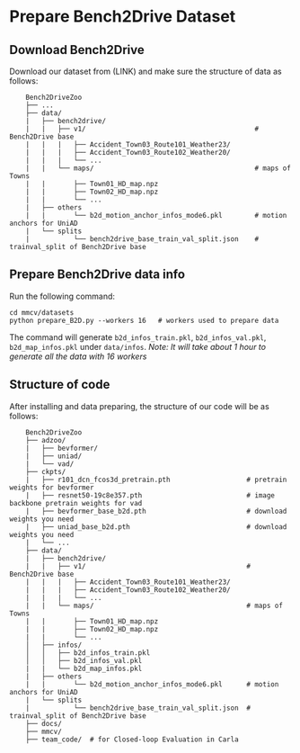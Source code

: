 # Prepare Bench2Drive Dataset

## Download Bench2Drive

Download our dataset from (LINK) and make sure the structure of data as follows:

```
    Bench2DriveZoo
    ├── ...                   
    ├── data/
    |   ├── bench2drive/
    |   |   ├── v1/                                          # Bench2Drive base 
    |   |   |   ├── Accident_Town03_Route101_Weather23/
    |   |   |   ├── Accident_Town03_Route102_Weather20/
    |   |   |   └── ...
    |   |   └── maps/                                        # maps of Towns
    |   |       ├── Town01_HD_map.npz
    |   |       ├── Town02_HD_map.npz
    |   |       └── ...
    |   ├── others
    |   |       └── b2d_motion_anchor_infos_mode6.pkl        # motion anchors for UniAD
    |   └── splits
    |           └── bench2drive_base_train_val_split.json    # trainval_split of Bench2Drive base 

```

## Prepare Bench2Drive data info

Run the following command:

```
cd mmcv/datasets
python prepare_B2D.py --workers 16   # workers used to prepare data
```

The command will generate `b2d_infos_train.pkl`, `b2d_infos_val.pkl`, `b2d_map_infos.pkl` under `data/infos`.
*Note: It will take about 1 hour to generate all the data with 16 workers*


## Structure of code


After installing and data preparing, the structure of our code will be as follows:

```
    Bench2DriveZoo
    ├── adzoo/
    |   ├── bevformer/
    |   ├── uniad/
    |   └── vad/                   
    ├── ckpts/
    |   ├── r101_dcn_fcos3d_pretrain.pth                   # pretrain weights for bevformer
    |   ├── resnet50-19c8e357.pth                          # image backbone pretrain weights for vad
    |   ├── bevformer_base_b2d.pth                         # download weights you need
    |   ├── uniad_base_b2d.pth                             # download weights you need
    |   └── ...
    ├── data/
    |   ├── bench2drive/
    |   |   ├── v1/                                        # Bench2Drive base 
    |   |   |   ├── Accident_Town03_Route101_Weather23/
    |   |   |   ├── Accident_Town03_Route102_Weather20/
    |   |   |   └── ...
    |   |   └── maps/                                      # maps of Towns
    |   |       ├── Town01_HD_map.npz
    |   |       ├── Town02_HD_map.npz
    |   |       └── ...
    │   ├── infos/
    │   │   ├── b2d_infos_train.pkl
    │   │   ├── b2d_infos_val.pkl
    |   |   └── b2d_map_infos.pkl
    |   ├── others
    |   |       └── b2d_motion_anchor_infos_mode6.pkl      # motion anchors for UniAD
    |   └── splits
    |           └── bench2drive_base_train_val_split.json  # trainval_split of Bench2Drive base 
    ├── docs/
    ├── mmcv/
    ├── team_code/  # for Closed-loop Evaluation in Carla
```



